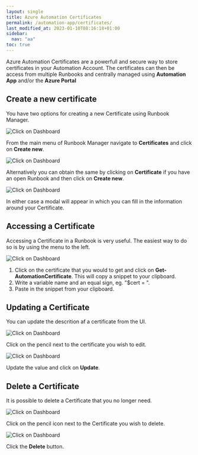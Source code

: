 ```yaml
---
layout: single
title: Azure Automation Certificates
permalink: /automation-app/certificates/
last_modified_at: 2023-01-10T08:16:18+01:00
sidebar:
  nav: "aa"
toc: true
---
```


Azure Automation Certificates are a powerfull and secure way to store certificates in your Automation Account. The certificates can then be access from multiple Runbooks and centrally managed using **Automation App** and/or the **Azure Portal**

## Create a new certificate

You have two options for creating a new Certificate using Runbook Manager.

![Click on Dashboard](/assets/images/x_autps_azure_auto_add_certificate0.webp)

From the main menu of Runbook Manager navigate to **Certificates** and click on **Create new**.

![Click on Dashboard](/assets/images/x_autps_azure_auto_add_certificate5.webp)

Alternatively you can obtain the same by clicking on **Certificate** if you have an open Runbook and then click on **Create new**.

![Click on Dashboard](/assets/images/x_autps_azure_auto_add_certificate6.webp)

In either case a modal will appear in which you can fill in the information around your Certificate.

## Accessing a Certificate

Accessing a Certificate in a Runbook is very useful. The easiest way to do so is by using the menu to the left.

![Click on Dashboard](/assets/images/x_autps_azure_auto_get_certificate.webp)

1. Click on the certificate that you would to get and click on **Get-AutomationCertificate**. This will copy a snippet to your clipboard.
2. Write a variable name and an equal sign, eg. "$cert = ".
3. Paste in the snippet from your clipboard.

## Updating a Certificate

You can update the descrition af a certificate from the UI.

![Click on Dashboard](/assets/images/x_autps_azure_auto_update_certificate0.webp)

Click on the pencil next to the certificate you wish to edit.

![Click on Dashboard](/assets/images/x_autps_azure_auto_update_certificate1.webp)

Update the value and click on **Update**.

## Delete a Certificate

It is possible to delete a Certificate that you no longer need.

![Click on Dashboard](/assets/images/x_autps_azure_auto_update_certificate0.webp)

Click on the pencil icon next to the Certificate you wish to delete.

![Click on Dashboard](/assets/images/x_autps_azure_auto_update_certificate1.webp)

Click the **Delete** button.
